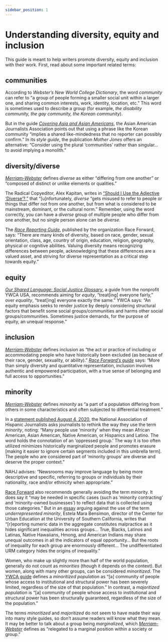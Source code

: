 ```yaml
---
sidebar_position: 1
---
```


# Understanding diversity, equity and inclusion



This guide is meant to help writers promote diversity, equity and inclusion with their work. First, read about some important related terms:


## communities
According to *Webster’s New World College Dictionary*, the word *community* can refer to “a group of people forming a smaller social unit within a larger one, and sharing common interests, work, identity, location, etc.” This word is sometimes used to describe a group (for example, *the disability community, the gay community, the Korean community*).

But in the guide [*Covering Asia and Asian Americans*](https://www.aaja.org/2020/11/30/covering-asia-and-asian-americans/), the Asian American Journalists Association points out that using a phrase like the Korean community “implies a shared like-mindedness that no reporter can possibly confirm.” In its *style guide*, the publication *Mother Jones* offers an alternative: “Consider using the plural ‘communities’ rather than singular… to avoid implying a monolith.”


## diversity/diverse
[*Merriam-Webster*](https://www.merriam-webster.com/dictionary/diverse) defines *diverse* as either “differing from one another” or “composed of distinct or unlike elements or qualities.”

The Radical Copyeditor, Alex Kapitan, writes in [“Should I Use the Adjective ‘Diverse’?,”](https://radicalcopyeditor.com/2017/10/02/should-i-use-the-adjective-diverse/) that “[u]nfortunately, *diverse* “gets misused to refer to people or things that differ not from one another, but from what is considered to be mainstream, dominant, or the cultural norm.” Remember, using the word correctly, you can have a *diverse* group of multiple people who differ from one another, but no single person alone can be *diverse*.

The [*Race Reporting Guide*](https://www.raceforward.org/sites/default/files/Race%20Reporting%20Guide%20by%20Race%20Forward_V1.1.pdf), published by the organization Race Forward, says: “There are many kinds of diversity, based on race, gender, sexual orientation, class, age, country of origin, education, religion, geography, physical or cognitive abilities. Valuing diversity means recognizing differences between people, acknowledging that these differences are a valued asset, and striving for diverse representation as a critical step towards equity.”


## equity
[*Our Shared Language: Social Justice Glossary*](https://www.ywboston.org/wp-content/uploads/2016/02/MISS_VIT_BLD-SUPP-FOR-MISS_TRN-AND-DEVEL_SJ-GLOSSARY_MARCH_2016.pdf), a guide from the nonprofit YWCA USA, recommends aiming for *equity*, “treat[ing] everyone fairly,” over *equality*, “treat[ing] everyone exactly the same.” YWCA says: “An equity emphasis seeks to render justice by deeply considering structural factors that benefit some social groups/communities and harms other social groups/communities. Sometimes justice demands, for the purpose of equity, an unequal response.”


## inclusion
[*Merriam-Webster*](https://www.merriam-webster.com/dictionary/inclusion) defines inclusion as “the act or practice of including or accommodating people who have historically been excluded (as because of their race, gender, sexuality, or ability).” [*Race Forward’s guide*](https://www.raceforward.org/sites/default/files/Race%20Reporting%20Guide%20by%20Race%20Forward_V1.1.pdf) says: “More than simply diversity and quantitative representation, inclusion involves authentic and empowered participation, with a true sense of belonging and full access to opportunities.”


## minority
[*Merriam-Webster*](https://www.merriam-webster.com/dictionary/minority) defines *minority* as “a part of a population differing from others in some characteristics and often subjected to differential treatment.”
 
In a [statement published August 4, 2020](https://nahj.org/2020/08/04/nahj-asks-newsrooms-to-drop-the-use-of-minority/), the National Association of Hispanic Journalists asks journalists to rethink the way they use the term *minority*, noting: “Many people use ‘minority’ when they mean African American, Asian American, Native American, or Hispanics and Latino. The word holds the connotation of an ‘oppressed group.’ The way it is too often utilized minimizes historically marginalized people and promotes erasure [making it easier to ignore certain segments included in this umbrella term]. The people who are considered part of ‘minority groups’ are diverse and deserve the proper context.”
 
NAHJ advises: “Newsrooms may improve language by being more descriptive and specific, referring to groups or individuals by their nationality, race and/or ethnicity when appropriate.”
 
[Race Forward](https://www.raceforward.org/sites/default/files/Race%20Reporting%20Guide%20by%20Race%20Forward_V1.1.pdf) also recommends generally avoiding the term minority. It does say it “may be needed in specific cases (such as ‘minority contracting’ and ‘minority-owned businesses’) to reflect data that is collected using those categories.” But in an [essay](https://cue.usc.edu/files/2016/01/Bensimon_The-Misbegotten-URM-as-a-Data-Point.pdf?fbclid=IwAR2Gotzzq5s7vJATWlYojsNagny8tTyAcVmz9HrOlux1wJSPCfVHcqwSvBo) arguing against the use of the term *underrepresented minority*, Estela Mara Bensimon, director of the Center for Urban Education at the University of Southern California, writes that “[r]eporting numeric data in the aggregate constitutes malpractice as it hides significant inequalities across groups… True, Blacks, Latinos and Latinas, Native Hawaiians, Hmong, and American Indians may share unequal outcomes in all the indicators of equal opportunity… But the roots of inequality for each group are enormously different… The undifferentiated URM category hides the origins of inequality.”
 
Women, who make up slightly more than half of the world population, generally do not count as *minorities* (though it depends on the context). But women, along with many other groups, can be considered *minoritized*. The [YWCA guide](https://www.ywboston.org/wp-content/uploads/2016/02/MISS_VIT_BLD-SUPP-FOR-MISS_TRN-AND-DEVEL_SJ-GLOSSARY_MARCH_2016.pdf) defines a *minoritized population* as “[a] community of people whose access to institutional and structural power has been severely limited, regardless of the size of that population.” In contrast, a *majoritized population* is “[a] community of people whose access to institutional and structural power has been structurally guaranteed, regardless of the size of the population.”
 
The terms *minoritized* and *majoritized* do not seem to have made their way into many style guides, so don’t assume readers will know what they mean. It may be better to talk about a group being *marginalized*, which [*Merriam-Webster*](https://www.merriam-webster.com/dictionary/marginalized) defines as “relegated to a marginal position within a society or group.”
